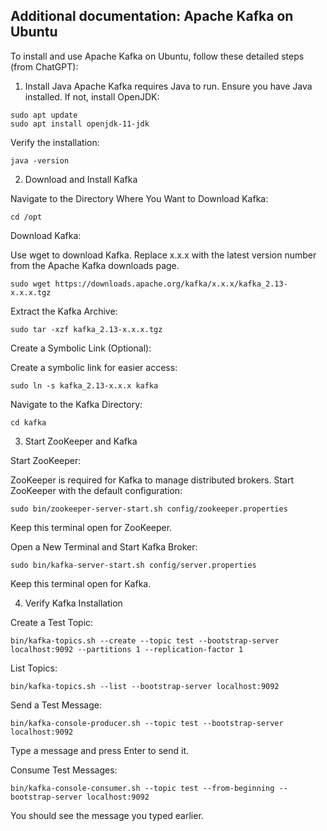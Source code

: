 ## Additional documentation: Apache Kafka on Ubuntu

To install and use Apache Kafka on Ubuntu, follow these detailed steps (from ChatGPT):

1. Install Java
   Apache Kafka requires Java to run. Ensure you have Java installed. If not, install OpenJDK:

```
sudo apt update
sudo apt install openjdk-11-jdk
```

Verify the installation:

```
java -version
```

2. Download and Install Kafka

Navigate to the Directory Where You Want to Download Kafka:

```
cd /opt
```

Download Kafka:

Use wget to download Kafka. Replace x.x.x with the latest version number from the Apache Kafka downloads page.

```
sudo wget https://downloads.apache.org/kafka/x.x.x/kafka_2.13-x.x.x.tgz
```

Extract the Kafka Archive:

```
sudo tar -xzf kafka_2.13-x.x.x.tgz
```

Create a Symbolic Link (Optional):

Create a symbolic link for easier access:

```
sudo ln -s kafka_2.13-x.x.x kafka
```

Navigate to the Kafka Directory:

```
cd kafka
```

3. Start ZooKeeper and Kafka

Start ZooKeeper:

ZooKeeper is required for Kafka to manage distributed brokers. Start ZooKeeper with the default configuration:

```
sudo bin/zookeeper-server-start.sh config/zookeeper.properties
```

Keep this terminal open for ZooKeeper.

Open a New Terminal and Start Kafka Broker:

```
sudo bin/kafka-server-start.sh config/server.properties
```

Keep this terminal open for Kafka.

4. Verify Kafka Installation

Create a Test Topic:

```
bin/kafka-topics.sh --create --topic test --bootstrap-server localhost:9092 --partitions 1 --replication-factor 1
```

List Topics:

```
bin/kafka-topics.sh --list --bootstrap-server localhost:9092
```

Send a Test Message:

```
bin/kafka-console-producer.sh --topic test --bootstrap-server localhost:9092
```

Type a message and press Enter to send it.

Consume Test Messages:

```
bin/kafka-console-consumer.sh --topic test --from-beginning --bootstrap-server localhost:9092
```

You should see the message you typed earlier.
